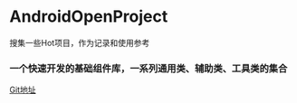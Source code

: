# AndroidOpenProject
搜集一些Hot项目，作为记录和使用参考

### 一个快速开发的基础组件库，一系列通用类、辅助类、工具类的集合

[Git地址](https://github.com/litesuits/android-common)
